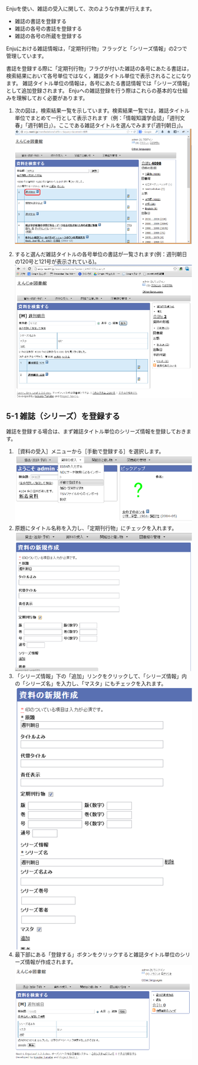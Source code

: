 Enjuを使い、雑誌の受入に関して、次のような作業が行えます。

* 雑誌の書誌を登録する
* 雑誌の各号の書誌を登録する
* 雑誌の各号の所蔵を登録する

Enjuにおける雑誌情報は，「定期刊行物」フラッグと「シリーズ情報」の2つで管理しています。

書誌を登録する際に「定期刊行物」フラグが付いた雑誌の各号にあたる書誌は，検索結果において各号単位ではなく，雑誌タイトル単位で表示されることになります。
雑誌タイトル単位の情報は，各号にあたる書誌情報では「シリーズ情報」として追加登録されます。
Enjuへの雑誌登録を行う際はこれらの基本的な仕組みを理解しておく必要があります。

1. 次の図は，検索結果一覧を示しています。検索結果一覧では，雑誌タイトル単位でまとめて一行として表示されます（例：「情報知識学会誌」「週刊文春」「週刊朝日」）。ここである雑誌タイトルを選んでみます(「週刊朝日」)。
![定期刊行物としてまとめて検索表示される雑誌タイトル](assets/images/serials_searchresults.png)

1. すると選んだ雑誌タイトルの各号単位の書誌が一覧されます(例：週刊朝日の120号と121号が表示されている)。
![定期刊行物の1タイトルにおいて各号単位でリストされる画面](assets/images/serials_series_parent.png)

5-1 雑誌（シリーズ）を登録する
------------------------------

雑誌を登録する場合は、まず雑誌タイトル単位のシリーズ情報を登録しておきます。

1. ［資料の受入］メニューから［手動で登録する］を選択します。  
   ![手動で登録する](assets/images/image_operation_152.png)
2. 原題にタイトル名称を入力し、「定期刊行物」にチェックを入れます。
   ![定期刊行物の記述を作成](assets/images/image_operation_155.png)
3. 「シリーズ情報」下の「追加」リンクをクリックして、「シリーズ情報」内の「シリーズ名」を入力し、「マスタ」にもチェックを入れます。
   ![定期刊行物の雑誌マスタを作成](assets/images/serials_add_master.png)
4. 最下部にある「登録する」ボタンをクリックすると雑誌タイトル単位のシリーズ情報が作成されます。
   ![定期刊行物の雑誌マスタ](assets/images/serials_master.png)

